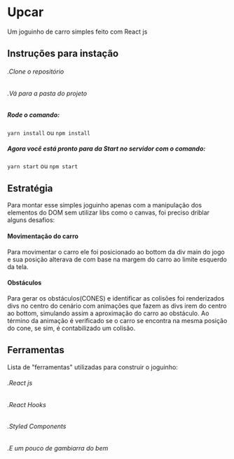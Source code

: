 # Upcar

Um joguinho de carro simples feito com React js

## Instruções para instação

###### .Clone o repositório

###### .Vá para a pasta do projeto

##### Rode o comando:

`yarn install` ou `npm install`

##### Agora você está pronto para da Start no servidor com o comando:

`yarn start` ou `npm start`

## Estratégia

Para montar esse simples joguinho apenas com a manipulação dos elementos do DOM sem utilizar libs como o canvas, foi preciso driblar alguns desafios:

#### Movimentação do carro

Para movimentar o carro ele foi posicionado ao bottom da div main do jogo e sua posição alterava de com base na margem do carro ao limite esquerdo da tela.

#### Obstáculos

Para gerar os obstáculos(CONES) e identificar as colisões foi renderizados divs no centro do cenário com animações que fazem as divs irem do centro ao bottom, simulando assim a aproximação do carro ao obstáculo. Ao término da animação é verificado se o carro se encontra na mesma posição do cone, se sim, é contabilizado um colisão.

## Ferramentas

Lista de "ferramentas" utilizadas para construir o joguinho:

###### .React js

###### .React Hooks

###### .Styled Components

###### .E um pouco de gambiarra do bem
